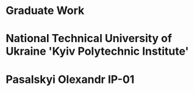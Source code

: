 # Graduate Work
# National Technical University of Ukraine 'Kyiv Polytechnic Institute'​
# Pasalskyi Olexandr IP-01
